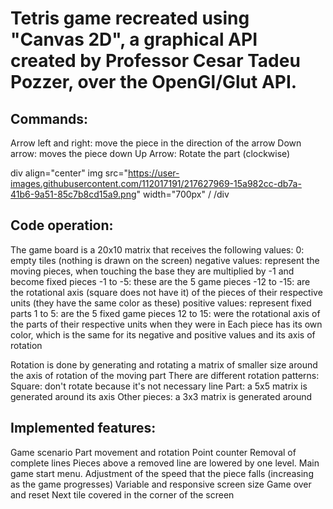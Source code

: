 # Tetris game recreated using "Canvas 2D", a graphical API created by Professor Cesar Tadeu Pozzer, over the OpenGl/Glut API.


## Commands:

 Arrow left and right: move the piece in the direction of the arrow
 Down arrow: moves the piece down
 Up Arrow: Rotate the part (clockwise)


div align="center"
img src="https://user-images.githubusercontent.com/112017191/217627969-15a982cc-db7a-41b6-9a51-85c7b8cd15a9.png" width="700px" /
/div


## Code operation:

 The game board is a 20x10 matrix that receives the following values:
 0: empty tiles (nothing is drawn on the screen)
 negative values: represent the moving pieces, when touching the base they are multiplied by -1 and become fixed pieces
 -1 to -5: these are the 5 game pieces
 -12 to -15: are the rotational axis (square does not have it) of the pieces of their respective units (they have the same color as these)
 positive values: represent fixed parts
 1 to 5: are the 5 fixed game pieces
 12 to 15: were the rotational axis of the parts of their respective units when they were in
 Each piece has its own color, which is the same for its negative and positive values and its axis of rotation

 Rotation is done by generating and rotating a matrix of smaller size around the axis of rotation of the moving part
 There are different rotation patterns:
 Square: don't rotate because it's not necessary
 line Part: a 5x5 matrix is generated around its axis
 Other pieces: a 3x3 matrix is generated around


## Implemented features:

 Game scenario
 Part movement and rotation
 Point counter
 Removal of complete lines
 Pieces above a removed line are lowered by one level.
 Main game start menu.
 Adjustment of the speed that the piece falls (increasing as the game progresses)
 Variable and responsive screen size
 Game over and reset
 Next tile covered in the corner of the screen

